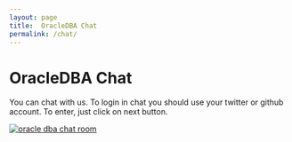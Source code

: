 ```yaml
---
layout: page
title:  OracleDBA Chat
permalink: /chat/
---
```


# OracleDBA Chat

You can chat with us. To login in chat you should use your twitter or github account. To enter, just click on next button.

<a href="https://gitter.im/oracle-dba-ru/Lobby" rel="nofollow"><img src="https://badges.gitter.im/oracle-dba-ru/Lobby.svg" alt="oracle dba chat room"></a>

